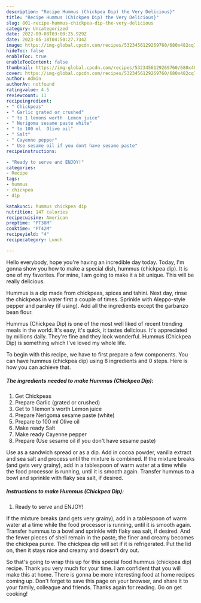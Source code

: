 ```yaml
---
description: "Recipe Hummus (Chickpea Dip) the Very Delicious}"
title: "Recipe Hummus (Chickpea Dip) the Very Delicious}"
slug: 801-recipe-hummus-chickpea-dip-the-very-delicious
category: Uncategorized
date: 2022-09-08T03:00:25.929Z
date: 2023-05-18T04:50:27.734Z
image: https://img-global.cpcdn.com/recipes/5323456129269760/680x482cq70/hummus-chickpea-dip-recipe-main-photo.jpg
hideToc: false
enableToc: true
enableTocContent: false
thumbnail: https://img-global.cpcdn.com/recipes/5323456129269760/680x482cq70/hummus-chickpea-dip-recipe-main-photo.jpg
cover: https://img-global.cpcdn.com/recipes/5323456129269760/680x482cq70/hummus-chickpea-dip-recipe-main-photo.jpg
author: Admin
authorAv: notfound
ratingvalue: 4.5
reviewcount: 11
recipeingredient:
- " Chickpeas"
- " Garlic grated or crushed"
- " to 1 lemons worth  Lemon juice"
- " Nerigoma sesame paste white"
- " to 100 ml  Olive oil"
- " Salt"
- " Cayenne pepper"
- " Use sesame oil if you dont have sesame paste"
recipeinstructions:

- "Ready to serve and ENJOY!"
categories:
- Recipe
tags:
- hummus
- chickpea
- dip

katakunci: hummus chickpea dip 
nutrition: 147 calories
recipecuisine: American
preptime: "PT38M"
cooktime: "PT42M"
recipeyield: "4"
recipecategory: Lunch

---
```



Hello everybody, hope you're having an incredible day today. Today, I'm gonna show you how to make a special dish, hummus (chickpea dip). It is one of my favorites. For mine, I am going to make it a bit unique. This will be really delicious.

Hummus is a dip made from chickpeas, spices and tahini. Next day, rinse the chickpeas in water first a couple of times. Sprinkle with Aleppo-style pepper and parsley (if using). Add all the ingredients except the garbanzo bean flour.

Hummus (Chickpea Dip) is one of the most well liked of recent trending meals in the world. It's easy, it's quick, it tastes delicious. It's appreciated by millions daily. They're fine and they look wonderful. Hummus (Chickpea Dip) is something which I've loved my whole life.


To begin with this recipe, we have to first prepare a few components. You can have hummus (chickpea dip) using 8 ingredients and 0 steps. Here is how you can achieve that.

<!--inarticleads1-->

##### The ingredients needed to make Hummus (Chickpea Dip):

1. Get  Chickpeas
1. Prepare  Garlic (grated or crushed)
1. Get  to 1 lemon&#39;s worth  Lemon juice
1. Prepare  Nerigoma sesame paste (white)
1. Prepare  to 100 ml  Olive oil
1. Make ready  Salt
1. Make ready  Cayenne pepper
1. Prepare  (Use sesame oil if you don&#39;t have sesame paste)


Use as a sandwich spread or as a dip. Add in cocoa powder, vanilla extract and sea salt and process until the mixture is combined. If the mixture breaks (and gets very grainy), add in a tablespoon of warm water at a time while the food processor is running, until it is smooth again. Transfer hummus to a bowl and sprinkle with flaky sea salt, if desired. 

<!--inarticleads2-->

##### Instructions to make Hummus (Chickpea Dip):


1. Ready to serve and ENJOY!

If the mixture breaks (and gets very grainy), add in a tablespoon of warm water at a time while the food processor is running, until it is smooth again. Transfer hummus to a bowl and sprinkle with flaky sea salt, if desired. And the fewer pieces of shell remain in the paste, the finer and creamy becomes the chickpea puree. The chickpea dip will set if it is refrigerated. Put the lid on, then it stays nice and creamy and doesn&#39;t dry out. 

So that's going to wrap this up for this special food hummus (chickpea dip) recipe. Thank you very much for your time. I am confident that you will make this at home. There is gonna be more interesting food at home recipes coming up. Don't forget to save this page on your browser, and share it to your family, colleague and friends. Thanks again for reading. Go on get cooking!
